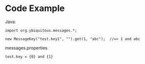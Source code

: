 Code Example
============

Java:

    import org.ybiquitous.messages.*;

    new MessageKey("test.key1", "").get(1, "abc");  //=> 1 and abc

messages.properties

    test.key = {0} and {1}
